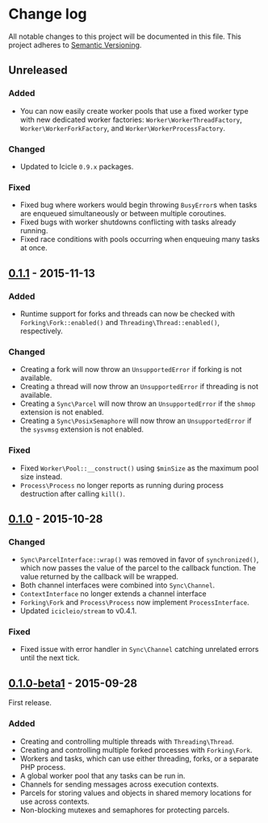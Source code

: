 # Change log
All notable changes to this project will be documented in this file. This project adheres to [Semantic Versioning](http://semver.org/).


## Unreleased
### Added
- You can now easily create worker pools that use a fixed worker type with new dedicated worker factories: `Worker\WorkerThreadFactory`, `Worker\WorkerForkFactory`, and `Worker\WorkerProcessFactory`.

### Changed
- Updated to Icicle `0.9.x` packages.

### Fixed
- Fixed bug where workers would begin throwing `BusyError`s when tasks are enqueued simultaneously or between multiple coroutines.
- Fixed bugs with worker shutdowns conflicting with tasks already running.
- Fixed race conditions with pools occurring when enqueuing many tasks at once.


## [0.1.1] - 2015-11-13
### Added
- Runtime support for forks and threads can now be checked with `Forking\Fork::enabled()` and `Threading\Thread::enabled()`, respectively.

### Changed
- Creating a fork will now throw an `UnsupportedError` if forking is not available.
- Creating a thread will now throw an `UnsupportedError` if threading is not available.
- Creating a `Sync\Parcel` will now throw an `UnsupportedError` if the `shmop` extension is not enabled.
- Creating a `Sync\PosixSemaphore` will now throw an `UnsupportedError` if the `sysvmsg` extension is not enabled.

### Fixed
- Fixed `Worker\Pool::__construct()` using `$minSize` as the maximum pool size instead.
- `Process\Process` no longer reports as running during process destruction after calling `kill()`.


## [0.1.0] - 2015-10-28
### Changed
- `Sync\ParcelInterface::wrap()` was removed in favor of `synchronized()`, which now passes the value of the parcel to the callback function. The value returned by the callback will be wrapped.
- Both channel interfaces were combined into `Sync\Channel`.
- `ContextInterface` no longer extends a channel interface
- `Forking\Fork` and `Process\Process` now implement `ProcessInterface`.
- Updated `icicleio/stream` to v0.4.1.

### Fixed
- Fixed issue with error handler in `Sync\Channel` catching unrelated errors until the next tick.


## [0.1.0-beta1] - 2015-09-28
First release.

### Added
- Creating and controlling multiple threads with `Threading\Thread`.
- Creating and controlling multiple forked processes with `Forking\Fork`.
- Workers and tasks, which can use either threading, forks, or a separate PHP process.
- A global worker pool that any tasks can be run in.
- Channels for sending messages across execution contexts.
- Parcels for storing values and objects in shared memory locations for use across contexts.
- Non-blocking mutexes and semaphores for protecting parcels.


[0.1.1]: https://github.com/icicleio/concurrent/releases/tag/v0.1.1
[0.1.0]: https://github.com/icicleio/concurrent/releases/tag/v0.1.0
[0.1.0-beta1]: https://github.com/icicleio/concurrent/releases/tag/v0.1.0-beta1
